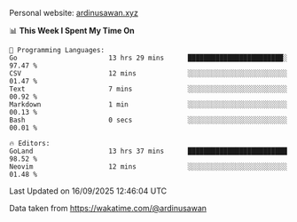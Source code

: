 Personal website: [ardinusawan.xyz](https://ardinusawan.xyz)

<!--START_SECTION:waka-->
📊 **This Week I Spent My Time On** 

```text
💬 Programming Languages: 
Go                       13 hrs 29 mins      ████████████████████████░   97.47 % 
CSV                      12 mins             ░░░░░░░░░░░░░░░░░░░░░░░░░   01.47 % 
Text                     7 mins              ░░░░░░░░░░░░░░░░░░░░░░░░░   00.92 % 
Markdown                 1 min               ░░░░░░░░░░░░░░░░░░░░░░░░░   00.13 % 
Bash                     0 secs              ░░░░░░░░░░░░░░░░░░░░░░░░░   00.01 % 

🔥 Editors: 
GoLand                   13 hrs 37 mins      █████████████████████████   98.52 % 
Neovim                   12 mins             ░░░░░░░░░░░░░░░░░░░░░░░░░   01.48 % 
```


 Last Updated on 16/09/2025 12:46:04 UTC
<!--END_SECTION:waka-->
Data taken from https://wakatime.com/@ardinusawan
